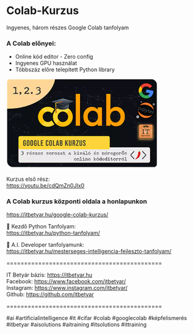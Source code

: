 # Colab-Kurzus
Ingyenes, három részes Google Colab tanfolyam

### A Colab előnyei:  
* Online kód editor - Zero config
* Ingyenes GPU használat
* Többszáz előre telepített Python library


<img src="https://github.com/itbetyar/Colab-Kurzus/blob/69791d51e5bd5e24ce546004771d4151adc32f97/Colab%20sorozat_honlapra%20copy.webp" alt="IT Betyár Colab kurzus" width="400">

Kurzus első rész:  
https://youtu.be/cdQmZn0JIx0

### A Colab kurzus központi oldala a honlapunkon
https://itbetyar.hu/google-colab-kurzus/

🐍 Kezdő Python Tanfolyam:  
https://itbetyar.hu/python-tanfolyam/

🤖 A.I. Developer tanfolyamunk:  
https://itbetyar.hu/mesterseges-intelligencia-fejleszto-tanfolyam/



============================================  

IT Betyár bázis: https://itbetyar.hu  
Facebook: https://www.facebook.com/itbetyar/  
Instagram: https://www.instagram.com/itbetyar/  
Github: https://github.com/itbetyar  

============================================  

#ai #artificialintelligence #it #cifar #colab #googlecolab #képfelismerés
#itbetyar #aisolutions #aitraining #itsolutions #ittraining
